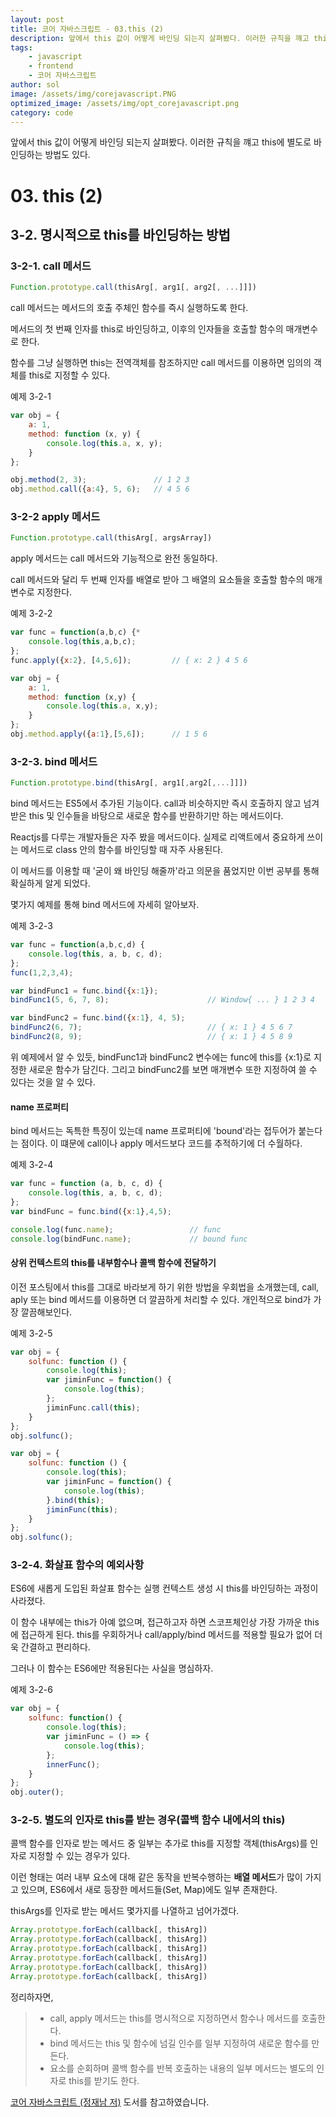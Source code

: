 ```yaml
---
layout: post
title: 코어 자바스크립트 - 03.this (2)
description: 앞에서 this 값이 어떻게 바인딩 되는지 살펴봤다. 이러한 규칙을 꺠고 this에 별도로 바인딩하는 방법도 있다.
tags: 
    - javascript
    - frontend
    - 코어 자바스크립트
author: sol
image: /assets/img/corejavascript.PNG
optimized_image: /assets/img/opt_corejavascript.png
category: code
---
```


앞에서 this 값이 어떻게 바인딩 되는지 살펴봤다. 이러한 규칙을 꺠고 this에 별도로 바인딩하는 방법도 있다.


# 03. this (2)

## 3-2. 명시적으로 this를 바인딩하는 방법

### 3-2-1. call 메서드
```javascript
Function.prototype.call(thisArg[, arg1[, arg2[, ...]]])
```
call 메서드는 메서드의 호출 주체인 함수를 즉시 실행하도록 한다.

메서드의 첫 번째 인자를 this로 바인딩하고, 이후의 인자들을 호출할 함수의 매개변수로 한다.

함수를 그냥 실행하면 this는 전역객체를 참조하지만 call 메서드를 이용하면 임의의 객체를 this로 지정할 수 있다.

예제 3-2-1
```javascript
var obj = {
    a: 1,
    method: function (x, y) {
        console.log(this.a, x, y);
    }
};

obj.method(2, 3);               // 1 2 3
obj.method.call({a:4}, 5, 6);   // 4 5 6
```


### 3-2-2 apply 메서드
```javascript
Function.prototype.call(thisArg[, argsArray])
```

apply 메서드는 call 메서드와 기능적으로 완전 동일하다.

call 메서드와 달리 두 번째 인자를 배열로 받아 그 배열의 요소들을 호출할 함수의 매개변수로 지정한다.

예제 3-2-2
```javascript
var func = function(a,b,c) {*
    console.log(this,a,b,c);
};
func.apply({x:2}, [4,5,6]);         // { x: 2 } 4 5 6

var obj = {
    a: 1,
    method: function (x,y) {
        console.log(this.a, x,y);
    }
};
obj.method.apply({a:1},[5,6]);      // 1 5 6
```

### 3-2-3. bind 메서드
```javascript
Function.prototype.bind(thisArg[, arg1[,arg2[,...]]])
```

bind 메서드는 ES5에서 추가된 기능이다. call과 비슷하지만 즉시 호출하지 않고 넘겨받은 this 및 인수들을 바탕으로 새로운 함수를 반환하기만 하는 메서드이다.

Reactjs를 다루는 개발자들은 자주 봤을 메서드이다. 실제로 리액트에서 중요하게 쓰이는 메서드로 class 안의 함수를 바인딩할 때 자주 사용된다.

이 메서드를 이용할 때 '굳이 왜 바인딩 해줄까'라고 의문을 품었지만 이번 공부를 통해 확실하게 알게 되었다.

몇가지 예제를 통해 bind 메서드에 자세히 알아보자.

예제 3-2-3
```javascript
var func = function(a,b,c,d) {
    console.log(this, a, b, c, d);
};
func(1,2,3,4);

var bindFunc1 = func.bind({x:1});
bindFunc1(5, 6, 7, 8);                      // Window{ ... } 1 2 3 4

var bindFunc2 = func.bind({x:1}, 4, 5);
bindFunc2(6, 7);                            // { x: 1 } 4 5 6 7
bindFunc2(8, 9);                            // { x: 1 } 4 5 8 9
```

위 예제에서 알 수 있듯, bindFunc1과 bindFunc2 변수에는 func에 this를 {x:1}로 지정한 새로운 함수가 담긴다.
그리고 bindFunc2를 보면 매개변수 또한 지정하여 쓸 수 있다는 것을 알 수 있다.

#### name 프로퍼티

bind 메서드는 독특한 특징이 있는데 name 프로퍼티에 'bound'라는 접두어가 붙는다는 점이다. 이 떄문에 call이나 apply 메서드보다 코드를 추적하기에 더 수월하다.

예제 3-2-4
```javascript
var func = function (a, b, c, d) {
    console.log(this, a, b, c, d);
};
var bindFunc = func.bind({x:1},4,5);

console.log(func.name);                 // func
console.log(bindFunc.name);             // bound func
```

#### 상위 컨텍스트의 this를 내부함수나 콜백 함수에 전달하기

이전 포스팅에서 this를 그대로 바라보게 하기 위한 방법을 우회법을 소개했는데, call, aply 또는 bind 메서드를 이용하면 더 깔끔하게 처리할 수 있다. 개인적으로 bind가 가장 깔끔해보인다.

예제 3-2-5
```javascript
var obj = {
    solfunc: function () {
        console.log(this);
        var jiminFunc = function() {
            console.log(this);
        };
        jiminFunc.call(this);
    }
};
obj.solfunc();
```
```javascript
var obj = {
    solfunc: function () {
        console.log(this);
        var jiminFunc = function() {
            console.log(this);
        }.bind(this);
        jiminFunc(this);
    }
};
obj.solfunc();
```

### 3-2-4. 화살표 함수의 예외사항

ES6에 새롭게 도입된 화살표 함수는 실행 컨텍스트 생성 시 this를 바인딩하는 과정이 사라졌다.

이 함수 내부에는 this가 아예 없으며, 접근하고자 하면 스코프체인상 가장 가까운 this에 접근하게 된다. this를 우회하거나 call/apply/bind 메서드를 적용할 필요가 없어 더욱 간결하고 편리하다.

그러나 이 함수는 ES6에만 적용된다는 사실을 명심하자.

예제 3-2-6
```javascript
var obj = {
    solfunc: function() {
        console.log(this);
        var jiminFunc = () => {
            console.log(this);
        };
        innerFunc();
    }
};
obj.outer();
```

### 3-2-5. 별도의 인자로 this를 받는 경우(콜백 함수 내에서의 this)

콜백 함수를 인자로 받는 메서드 중 일부는 추가로 this를 지정할 객체(thisArgs)를 인자로 지정할 수 있는 경우가 있다.

이런 형태는 여러 내부 요소에 대해 같은 동작을 반복수행하는 **배열 메서드**가 많이 가지고 있으며, ES6에서 새로 등장한 메서드들(Set, Map)에도 일부 존재한다.

thisArgs를 인자로 받는 메서드 몇가지를 나열하고 넘어가겠다.
```javascript
Array.prototype.forEach(callback[, thisArg])
Array.prototype.forEach(callback[, thisArg])
Array.prototype.forEach(callback[, thisArg])
Array.prototype.forEach(callback[, thisArg])
Array.prototype.forEach(callback[, thisArg])
Array.prototype.forEach(callback[, thisArg])
```

정리하자면,
> - call, apply 메서드는 this를 명시적으로 지정하면서 함수나 메서드를 호출한다.
> - bind 메서드는 this 및 함수에 넘길 인수를 일부 지정하여 새로운 함수를 만든다.
> - 요소를 순회하며 콜백 함수를 반복 호출하는 내용의 일부 메서드는 별도의 인자로 this를 받기도 한다.



 [코어 자바스크립트 (정재남 저)](http://www.yes24.com/Product/Goods/78586788) 도서를 참고하였습니다.
<br><br>  
